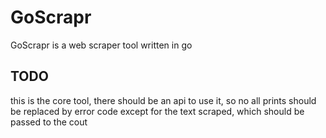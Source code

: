 # GoScrapr
GoScrapr is a web scraper tool written in go

## TODO
this is the core tool, there should be an api to use it, so no all prints should be replaced by error code except for the text scraped, which should be passed to the cout
